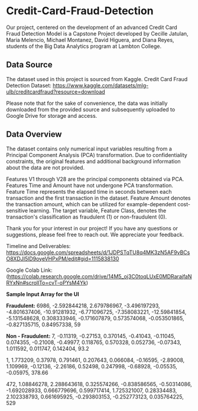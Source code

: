 # Credit-Card-Fraud-Detection
Our project, centered on the development of an advanced Credit Card Fraud Detection Model is a Capstone Project developed by Cecille Jatulan, Maria Melencio, Michael Montanez, David Higuera, and Diana Reyes, students of the Big Data Analytics program at Lambton College.

## Data Source
The dataset used in this project is sourced from Kaggle. Credit Card Fraud Detection Dataset: https://www.kaggle.com/datasets/mlg-ulb/creditcardfraud?resource=download

Please note that for the sake of convenience, the data was initially downloaded from the provided source and subsequently uploaded to Google Drive for storage and access.

## Data Overview
The dataset contains only numerical input variables resulting from a Principal Component Analysis (PCA) transformation. Due to confidentiality constraints, the original features and additional background information about the data are not provided.

Features V1 through V28 are the principal components obtained via PCA.
Features Time and Amount have not undergone PCA transformation.
Feature Time represents the elapsed time in seconds between each transaction and the first transaction in the dataset.
Feature Amount denotes the transaction amount, which can be utilized for example-dependent cost-sensitive learning.
The target variable, Feature Class, denotes the transaction's classification as fraudulent (1) or non-fraudulent (0).

Thank you for your interest in our project! If you have any questions or suggestions, please feel free to reach out. We appreciate your feedback.

Timeline and Deliverables: https://docs.google.com/spreadsheets/d/1JDPSTqTU8q4MK3zN5AF9vBCsO8XDJI5lD9oyeVHPxPM/edit#gid=1115838130

Google Colab Link: (https://colab.research.google.com/drive/14M5_oj3C0toqLUxE0MDRarajfaNRYxNn#scrollTo=cvT-oPYsM4Yk)


**Sample Input Array for the UI**

**Fraudulent:** 6986, -2.592844218, 2.679786967, -3.496197293, -4.801637406, -10.91281932, -6.771096725, -7.358083221, -12.59841854, -5.131548628, 0.308333946, -0.171607879, 0.573574068, -0.053501865, -0.827135715, 0.84957338, 59

**Non - Fraudulent:** 7, -0.11319, -0.27153, 0.370145, -0.41043, -0.11045, 0.074355, -0.21008, -0.49977, 0.118765, 0.570328, 0.052736, -0.07343, 1.011592, 0.011747, 0.142404, 93.2

1, 1.773209, 0.37978, 0.791461, 0.207643, 0.066084, -0.16595, -2.89008, 1.109969, -0.12136, -2.26186, 0.52498, 0.247998, -0.68928, -0.05535, -0.05975, 378.66

472, 1.08846278, 2.288643618, 0.325574266, -0.838586565, -0.50314086, -1.692028933, 0.666779696, 0.599717414, 1.725321007, 0.28334483, 2.102338793, 0.661695925, -0.293803153, -0.252773123, 0.035764225, 529
